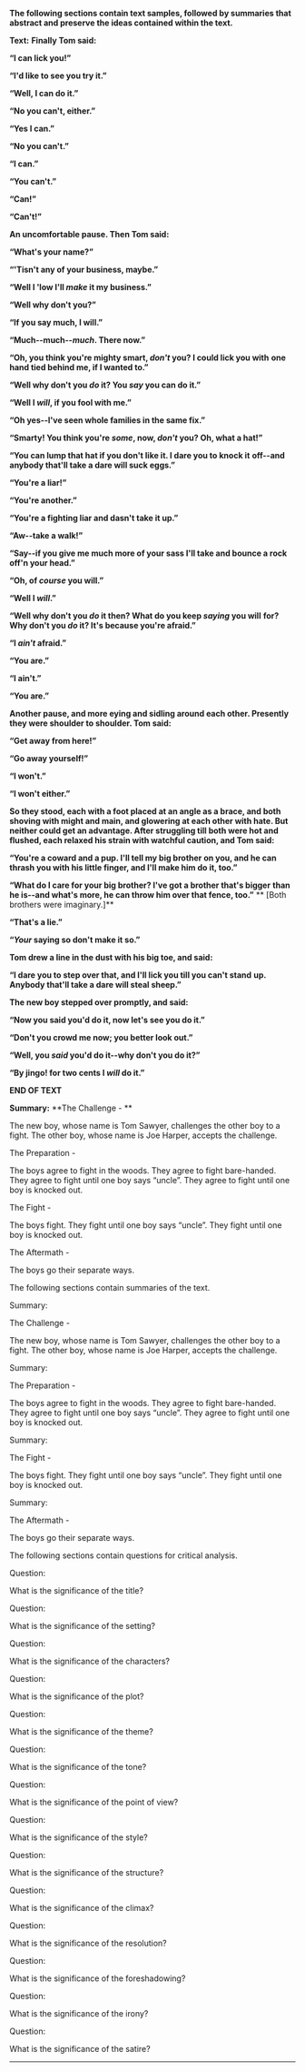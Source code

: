 **The following sections contain text samples, followed by summaries that abstract and preserve the ideas contained within the text.**

**Text:**
**Finally Tom said:**

**“I can lick you!”**

**“I'd like to see you try it.”**

**“Well, I can do it.”**

**“No you can't, either.”**

**“Yes I can.”**

**“No you can't.”**

**“I can.”**

**“You can't.”**

**“Can!”**

**“Can't!”**

**An uncomfortable pause. Then Tom said:**

**“What's your name?”**

**“'Tisn't any of your business, maybe.”**

**“Well I 'low I'll _make_ it my business.”**

**“Well why don't you?”**

**“If you say much, I will.”**

**“Much--much--_much_. There now.”**

**“Oh, you think you're mighty smart, _don't_ you? I could lick you with**
**one hand tied behind me, if I wanted to.”**

**“Well why don't you _do_ it? You _say_ you can do it.”**

**“Well I _will_, if you fool with me.”**

**“Oh yes--I've seen whole families in the same fix.”**

**“Smarty! You think you're _some_, now, _don't_ you? Oh, what a hat!”**

**“You can lump that hat if you don't like it. I dare you to knock it**
**off--and anybody that'll take a dare will suck eggs.”**

**“You're a liar!”**

**“You're another.”**

**“You're a fighting liar and dasn't take it up.”**

**“Aw--take a walk!”**

**“Say--if you give me much more of your sass I'll take and bounce a rock**
**off'n your head.”**

**“Oh, of _course_ you will.”**

**“Well I _will_.”**

**“Well why don't you _do_ it then? What do you keep _saying_ you will**
**for? Why don't you _do_ it? It's because you're afraid.”**

**“I _ain't_ afraid.”**

**“You are.”**

**“I ain't.”**

**“You are.”**

**Another pause, and more eying and sidling around each other. Presently**
**they were shoulder to shoulder. Tom said:**

**“Get away from here!”**

**“Go away yourself!”**

**“I won't.”**

**“I won't either.”**

**So they stood, each with a foot placed at an angle as a brace, and both**
**shoving with might and main, and glowering at each other with hate. But**
**neither could get an advantage. After struggling till both were hot and**
**flushed, each relaxed his strain with watchful caution, and Tom said:**

**“You're a coward and a pup. I'll tell my big brother on you, and he can**
**thrash you with his little finger, and I'll make him do it, too.”**

**“What do I care for your big brother? I've got a brother that's bigger**
**than he is--and what's more, he can throw him over that fence, too.”**
** [Both brothers were imaginary.]**

**“That's a lie.”**

**“_Your_ saying so don't make it so.”**

**Tom drew a line in the dust with his big toe, and said:**

**“I dare you to step over that, and I'll lick you till you can't stand**
**up. Anybody that'll take a dare will steal sheep.”**

**The new boy stepped over promptly, and said:**

**“Now you said you'd do it, now let's see you do it.”**

**“Don't you crowd me now; you better look out.”**

**“Well, you _said_ you'd do it--why don't you do it?”**

**“By jingo! for two cents I _will_ do it.”**

**END OF TEXT**

**Summary:**
**The Challenge - **

The new boy, whose name is Tom Sawyer, challenges the other boy to a fight. The other boy, whose name is Joe Harper, accepts the challenge.

The Preparation - 

The boys agree to fight in the woods. They agree to fight bare-handed. They agree to fight until one boy says “uncle”. They agree to fight until one boy is knocked out.

The Fight - 

The boys fight. They fight until one boy says “uncle”. They fight until one boy is knocked out.

The Aftermath - 

The boys go their separate ways.

The following sections contain summaries of the text.

Summary:

The Challenge - 

The new boy, whose name is Tom Sawyer, challenges the other boy to a fight. The other boy, whose name is Joe Harper, accepts the challenge.

Summary:

The Preparation - 

The boys agree to fight in the woods. They agree to fight bare-handed. They agree to fight until one boy says “uncle”. They agree to fight until one boy is knocked out.

Summary:

The Fight - 

The boys fight. They fight until one boy says “uncle”. They fight until one boy is knocked out.

Summary:

The Aftermath - 

The boys go their separate ways.

The following sections contain questions for critical analysis.

Question:

What is the significance of the title?

Question:

What is the significance of the setting?

Question:

What is the significance of the characters?

Question:

What is the significance of the plot?

Question:

What is the significance of the theme?

Question:

What is the significance of the tone?

Question:

What is the significance of the point of view?

Question:

What is the significance of the style?

Question:

What is the significance of the structure?

Question:

What is the significance of the climax?

Question:

What is the significance of the resolution?

Question:

What is the significance of the foreshadowing?

Question:

What is the significance of the irony?

Question:

What is the significance of the satire?

---

